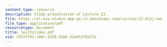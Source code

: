 ```yaml
---
content_type: resource
description: Slide presentation of Lecture 23.
file: https://ol-ocw-studio-app-qa.s3.amazonaws.com/courses/22-812j-managing-nuclear-technology-spring-2004/c551f782cb0c2d30d1bb52e4537022fa_lec23slides.pdf
file_type: application/pdf
resourcetype: Document
title: lec23slides.pdf
uid: c551f782-cb0c-2d30-d1bb-52e4537022fa
---
```

